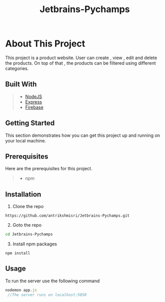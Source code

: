 <h1 align="center">Jetbrains-Pychamps</h1>
 </br>
 
 # About This Project
 

This project is a product website. User can create , view , edit and delete the products. On top of that , the products can be filtered using different categories.
</br>
## Built With

> * [NodeJS][1]
> * [Express][2]
> * [Firebase][3]

[1]: https://nodejs.org/en/ "NodeJS"
[2]: https://expressjs.com/ "ExpressJS"
[3]: https://firebase.google.com/ "Firebase"


## Getting Started

This section demonstrates how you can get this project up and running on your local machine.
</br>
## Prerequisites

Here are the prerequisites for this project.
> * npm

## Installation

1. Clone the repo

```
https://github.com/antrikshmisri/Jetbrains-Pychamps.git
```

2. Goto the repo

```bash
cd Jetbrains-Pychamps
```

3. Install npm packages

```
npm install
```

## Usage

To run the server use the following command

```javascript
nodemon app.js
 //The server runs on localhost:5050
 ```

